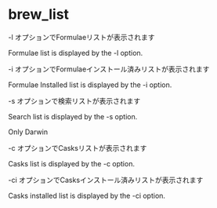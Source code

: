 # brew_list

-l オプションでFormulaeリストが表示されます

Formulae list is displayed by the -l option.

-i オプションでFormulaeインストール済みリストが表示されます

Formulae Installed list is displayed by the -i option.

-s オプションで検索リストが表示されます

Search list is displayed by the -s option.

 Only Darwin

-c オプションでCasksリストが表示されます

Casks list is displayed by the -c option.

-ci オプションでCasksインストール済みリストが表示されます

Casks installed list is displayed by the -ci option.
